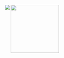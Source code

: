 <img align="left" src="https://github-readme-stats.vercel.app/api/top-langs/?username=FromSi&theme=default&layout=compact">
<img align="left" height="160" src="https://lh3.googleusercontent.com/proxy/lJNCtXva5kQEnclKDaaClm4n--iy_Htgk3dvh2dkfoE3NQIY-zr_Le7tYEbHzgTKhluqEvu9TXqwjxZHwTgX3GoHMm6MmFuMCLF3WFu4EybNYvCfpBdcG-UQwfL2JKlfi8CuHi1wydEBES8SelxhLw">
